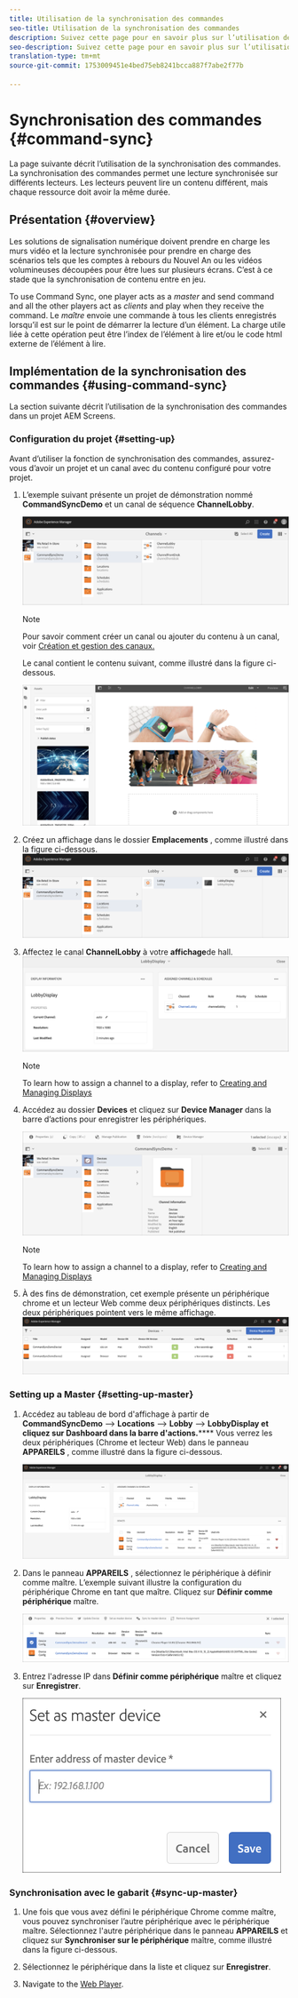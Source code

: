 ```yaml
---
title: Utilisation de la synchronisation des commandes
seo-title: Utilisation de la synchronisation des commandes
description: Suivez cette page pour en savoir plus sur l’utilisation de la synchronisation des commandes.
seo-description: Suivez cette page pour en savoir plus sur l’utilisation de la synchronisation des commandes.
translation-type: tm+mt
source-git-commit: 1753009451e4bed75eb8241bcca887f7abe2f77b

---
```



# Synchronisation des commandes {#command-sync}

La page suivante décrit l’utilisation de la synchronisation des commandes. La synchronisation des commandes permet une lecture synchronisée sur différents lecteurs. Les lecteurs peuvent lire un contenu différent, mais chaque ressource doit avoir la même durée.

## Présentation {#overview}

Les solutions de signalisation numérique doivent prendre en charge les murs vidéo et la lecture synchronisée pour prendre en charge des scénarios tels que les comptes à rebours du Nouvel An ou les vidéos volumineuses découpées pour être lues sur plusieurs écrans. C’est à ce stade que la synchronisation de contenu entre en jeu.

To use Command Sync, one player acts as a *master* and send command and all the other players act as *clients* and play when they receive the command. Le *maître* envoie une commande à tous les clients enregistrés lorsqu’il est sur le point de démarrer la lecture d’un élément. La charge utile liée à cette opération peut être l’index de l’élément à lire et/ou le code html externe de l’élément à lire.

## Implémentation de la synchronisation des commandes {#using-command-sync}

La section suivante décrit l’utilisation de la synchronisation des commandes dans un projet AEM Screens.

### Configuration du projet {#setting-up}

Avant d’utiliser la fonction de synchronisation des commandes, assurez-vous d’avoir un projet et un canal avec du contenu configuré pour votre projet.

1. L’exemple suivant présente un projet de démonstration nommé **CommandSyncDemo** et un canal de séquence **ChannelLobby**.

   ![image1](assets/command-sync1.png)

   >[!NOTE]
   >
   >Pour savoir comment créer un canal ou ajouter du contenu à un canal, voir [Création et gestion des canaux.](/help/user-guide/managing-channels.md)

   Le canal contient le contenu suivant, comme illustré dans la figure ci-dessous.

   ![image1](assets/command-sync2.png)

1. Créez un affichage dans le dossier **Emplacements** , comme illustré dans la figure ci-dessous.
   ![image1](assets/command-sync3.png)

1. Affectez le canal **ChannelLobby** à votre **affichage**de hall.
   ![image1](assets/command-sync4.png)

   >[!NOTE]
   >
   >To learn how to assign a channel to a display, refer to [Creating and Managing Displays](/help/user-guide/managing-displays.md)

1. Accédez au dossier **Devices** et cliquez sur **Device Manager** dans la barre d’actions pour enregistrer les périphériques.

   ![image1](assets/command-sync5.png)

   >[!NOTE]
   >
   >To learn how to assign a channel to a display, refer to [Creating and Managing Displays](/help/user-guide/managing-displays.md)

1. À des fins de démonstration, cet exemple présente un périphérique chrome et un lecteur Web comme deux périphériques distincts. Les deux périphériques pointent vers le même affichage.
   ![image1](assets/command-sync6.png)

### Setting up a Master {#setting-up-master}

1. Accédez au tableau de bord d&#39;affichage à partir de **CommandSyncDemo** —> **Locations** —> **Lobby** —> **LobbyDisplay et cliquez sur Dashboard dans la barre d&#39;actions.******
Vous verrez les deux périphériques (Chrome et lecteur Web) dans le panneau **APPAREILS** , comme illustré dans la figure ci-dessous.

   ![image1](assets/command-sync7.png)

1. Dans le panneau **APPAREILS** , sélectionnez le périphérique à définir comme maître. L’exemple suivant illustre la configuration du périphérique Chrome en tant que maître. Cliquez sur **Définir comme périphérique** maître.

   ![image1](assets/command-sync8.png)

1. Entrez l&#39;adresse IP dans **Définir comme périphérique** maître et cliquez sur **Enregistrer**.

   ![image1](assets/command-sync9.png)

### Synchronisation avec le gabarit {#sync-up-master}

1. Une fois que vous avez défini le périphérique Chrome comme maître, vous pouvez synchroniser l’autre périphérique avec le périphérique maître.
Sélectionnez l&#39;autre périphérique dans le panneau **APPAREILS** et cliquez sur **Synchroniser sur le périphérique** maître, comme illustré dans la figure ci-dessous.

1. Sélectionnez le périphérique dans la liste et cliquez sur **Enregistrer**.


1. Navigate to the [Web Player](http://localhost:4502/screens/player.html).





